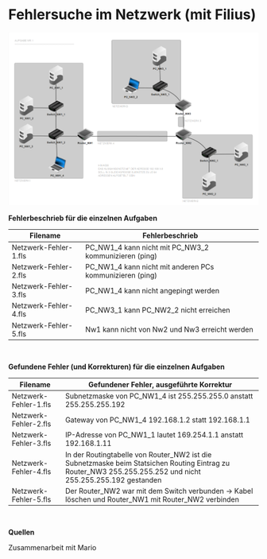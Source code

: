 # Fehlersuche im Netzwerk (mit Filius)

<img src="../../Bilder/N3/P3 Bild1.png">

<br>

**Fehlerbeschrieb für die einzelnen Aufgaben**

| **Filename** | **Fehlerbeschrieb** |
|--------------|---------------------|
| Netzwerk-Fehler-1.fls | PC_NW1_4 kann nicht mit PC_NW3_2 kommunizieren (ping)    |
| Netzwerk-Fehler-2.fls | PC_NW1_4 kann nicht mit anderen PCs kommunizieren (ping) |
| Netzwerk-Fehler-3.fls | PC_NW1_4 kann nicht angepingt werden |
| Netzwerk-Fehler-4.fls | PC_NW3_1 kann PC_NW2_2 nicht erreichen |
| Netzwerk-Fehler-5.fls | Nw1 kann nicht von Nw2 und Nw3 erreicht werden |

<br>

**Gefundene Fehler (und Korrekturen) für die einzelnen Aufgaben**

| **Filename** | **Gefundener Fehler, ausgeführte Korrektur**    |
|-------------|----|
| Netzwerk-Fehler-1.fls | Subnetzmaske von PC_NW1_4 ist 255.255.255.0 anstatt 255.255.255.192 |
| Netzwerk-Fehler-2.fls | Gateway von PC_NW1_4 192.168.1.2 statt 192.168.1.1 |
| Netzwerk-Fehler-3.fls | IP-Adresse von PC_NW1_1 lautet 169.254.1.1 anstatt 192.168.1.11 |
| Netzwerk-Fehler-4.fls | In der Routingtabelle von Router_NW2 ist die Subnetzmaske beim Statsichen Routing Eintrag zu Router_NW3 255.255.255.252 und nicht 255.255.255.192 gestanden |
| Netzwerk-Fehler-5.fls | Der Router_NW2 war mit dem Switch verbunden -> Kabel löschen und Router_NW1 mit Router_NW2 verbinden |

<br>

**Quellen**

Zusammenarbeit mit Mario
